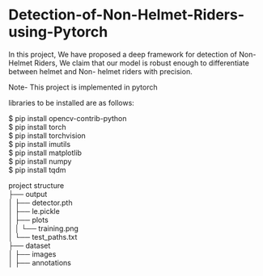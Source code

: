 # Detection-of-Non-Helmet-Riders-using-Pytorch
In this project, We have proposed a deep framework for detection of Non-Helmet Riders, We claim that our model is robust enough to differentiate between helmet and Non- helmet riders with precision.<br /> 

Note- This project is implemented in pytorch<br /> 

libraries to be installed are as follows:<br /> 

$ pip install opencv-contrib-python<br /> 
$ pip install torch<br /> 
$ pip install torchvision<br /> 
$ pip install imutils<br /> 
$ pip install matplotlib<br /> 
$ pip install numpy<br /> 
$ pip install tqdm<br /> 

project structure <br /> 
├── output <br /> 
│   ├── detector.pth<br /> 
│   ├── le.pickle<br /> 
│   ├── plots <br /> 
│   │   └── training.png<br /> 
│   └── test_paths.txt<br /> 
├── dataset<br /> 
│   ├── images<br /> 
│   ├── annotations<br /> 
